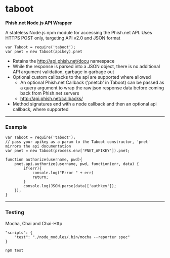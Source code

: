 # taboot

**Phish.net Node.js API Wrapper**

A stateless Node.js npm module for accessing the Phish.net API. Uses HTTPS POST only, targeting API v2.0 and JSON format

```
var Taboot = require('taboot');
var pnet = new Taboot(apikey).pnet
```

 * Retains the http://api.phish.net/docu namespace 
 * While the response is parsed into a JSON object, there is no additional API argument validation, garbage in garbage out
 * Optional custom callbacks to the api are supported where allowed
    - An optional Phish.net Callback ('pnetcb' in Taboot) can be passed as a query argument to wrap the raw json response data before coming back from Phish.net servers
    - http://api.phish.net/callbacks/
 * Method signatures end with a node callback and then an optional api callback, where supported

---

### Example
```
var Taboot = require('taboot');
// pass your apikey as a param to the Taboot constructor, 'pnet' mirrors the api documentation
var pnet = new Taboot(process.env['PNET_APIKEY']).pnet;

function authorize(username, pwd){
    pnet.api.authorize(username, pwd, function(err, data) {
        if(err){
            console.log("Error " + err)
            return;
        }
        console.log(JSON.parse(data)['authkey']);
    });  
}
```

---
### Testing 
Mocha, Chai and Chai-Http
```
"scripts": {
    "test": "./node_modules/.bin/mocha --reporter spec"
}

npm test
```